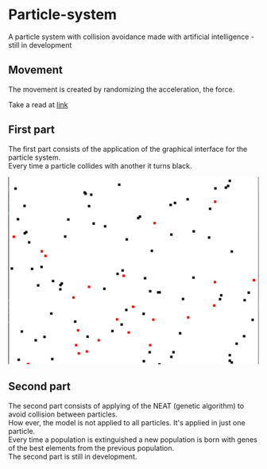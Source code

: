 # Particle-system
A particle system with collision avoidance made with artificial intelligence - still in development


## Movement 

The movement is created by randomizing the acceleration, the force. 

Take a read at [link](https://www.sohamkamani.com/blog/2017/09/10/random-line-generation/) 

## First part

The first part consists of the application of the graphical interface for the particle system.  
Every time a particle collides with another it turns black.

![particle system](https://github.com/Jumaruba/Particle-system/blob/master/Images/Anota%C3%A7%C3%A3o%202020-01-24%20170733.png)

## Second part

The second part consists of applying of the NEAT (genetic algorithm) to avoid collision between particles.  
How ever, the model is not applied to all particles. It's applied in just one particle.  
Every time a population is extinguished a new population is born with genes of the best elements from the previous population.  
The second part is still in development.  
